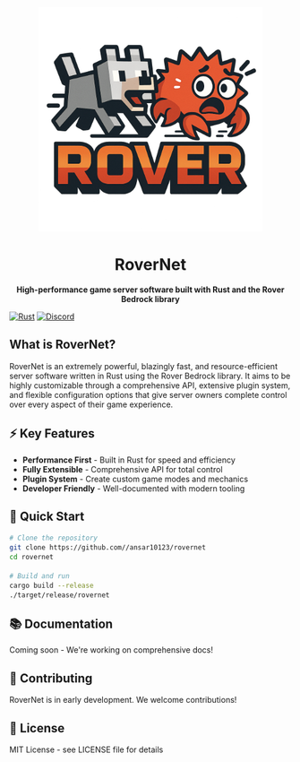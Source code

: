 <div align="center">
  <img src="rover-logo.png" alt="RoverNet Logo" width="400">
  
  # RoverNet
  
  **High-performance game server software built with Rust and the Rover Bedrock library**
  
</div>

[![Rust](https://img.shields.io/badge/Built%20with-Rust-orange?style=for-the-badge&logo=rust)](https://www.rust-lang.org/)
[![Discord](https://img.shields.io/badge/Discord-Join%20Us-7289da?style=for-the-badge&logo=discord)](https://discord.gg/rovernet)

## What is RoverNet?

RoverNet is an extremely powerful, blazingly fast, and resource-efficient server software written in Rust using the Rover Bedrock library. It aims to be highly customizable through a comprehensive API, extensive plugin system, and flexible configuration options that give server owners complete control over every aspect of their game experience.

## ⚡ Key Features

- **Performance First** - Built in Rust for speed and efficiency
- **Fully Extensible** - Comprehensive API for total control
- **Plugin System** - Create custom game modes and mechanics
- **Developer Friendly** - Well-documented with modern tooling

## 🚀 Quick Start

```bash
# Clone the repository
git clone https://github.com//ansar10123/rovernet
cd rovernet

# Build and run
cargo build --release
./target/release/rovernet
```

## 📚 Documentation

Coming soon - We're working on comprehensive docs!

## 🤝 Contributing

RoverNet is in early development. We welcome contributions!

## 📄 License

MIT License - see LICENSE file for details
